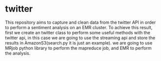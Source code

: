 # twitter
This repository aims to capture and clean data from the twitter API in order to perform a sentiment analysis on an EMR cluster.
To achieve this result, first we create an twitter class to perform some useful methods with the twitter api, in this case we are 
going to use the streaming api and store the results in AmazonS3(search.py it is just an example).
we are going to use MRjob python library to perform the mapreduce job, and EMR to perform the analysis.
